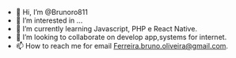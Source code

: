 - 👋 Hi, I’m @Brunoro811
- 👀 I’m interested in ...
- 🌱 I’m currently learning Javascript, PHP e React Native.
- 💞️ I’m looking to collaborate on develop app,systems for internet.
- 📫 How to reach me for email Ferreira.bruno.oliveira@gmail.com.

<!---
Brunoro811/Brunoro811 is a ✨ special ✨ repository because its `README.md` (this file) appears on your GitHub profile.
You can click the Preview link to take a look at your changes.
--->
